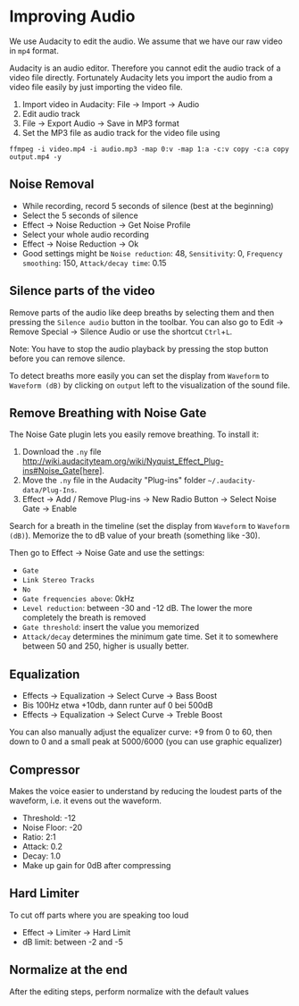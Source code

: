 # Improving Audio

We use Audacity to edit the audio. We assume that we have our raw video in `mp4` format.

Audacity is an audio editor. Therefore you cannot edit the audio track of a video file directly. Fortunately Audacity lets you import the audio from a video file easily by just importing the video file.

1. Import video in Audacity: File -> Import -> Audio
2. Edit audio track
3. File -> Export Audio -> Save in MP3 format
4. Set the MP3 file as audio track for the video file using
```
ffmpeg -i video.mp4 -i audio.mp3 -map 0:v -map 1:a -c:v copy -c:a copy output.mp4 -y
```


## Noise Removal

* While recording, record 5 seconds of silence (best at the beginning)
* Select the 5 seconds of silence
* Effect -> Noise Reduction -> Get Noise Profile
* Select your whole audio recording
* Effect -> Noise Reduction -> Ok
* Good settings might be `Noise reduction`: 48, `Sensitivity`: 0, `Frequency smoothing`: 150, `Attack/decay time`: 0.15


## Silence parts of the video

Remove parts of the audio like deep breaths by selecting them and then pressing the `Silence audio` button in the toolbar. You can also go to Edit -> Remove Special -> Silence Audio or use the shortcut `Ctrl`+`L`.

Note:
You have to stop the audio playback by pressing the stop button before you can remove silence.

To detect breaths more easily you can set the display from `Waveform` to `Waveform (dB)` by clicking on `output` left to the visualization of the sound file.


## Remove Breathing with Noise Gate

The Noise Gate plugin lets you easily remove breathing. To install it:

1. Download the `.ny` file http://wiki.audacityteam.org/wiki/Nyquist_Effect_Plug-ins#Noise_Gate[here].
2. Move the `.ny` file in the Audacity "Plug-ins" folder `~/.audacity-data/Plug-Ins`.
3. Effect -> Add / Remove Plug-ins -> New Radio Button -> Select Noise Gate -> Enable

Search for a breath in the timeline (set the display from `Waveform` to `Waveform (dB)`). Memorize the to dB value of your breath (something like -30).

Then go to Effect -> Noise Gate and use the settings:

* `Gate`
* `Link Stereo Tracks`
* `No`
* `Gate frequencies above`: 0kHz
* `Level reduction`: between -30 and -12 dB. The lower the more completely the breath is removed
* `Gate threshold`: insert the value you memorized
* `Attack/decay` determines the minimum gate time. Set it to somewhere between 50 and 250, higher is usually better.


## Equalization

* Effects -> Equalization -> Select Curve -> Bass Boost
* Bis 100Hz etwa +10db, dann runter auf 0 bei 500dB
* Effects -> Equalization -> Select Curve -> Treble Boost

You can also manually adjust the equalizer curve: +9 from 0 to 60, then down to 0 and a small peak at 5000/6000 (you can use graphic equalizer)


## Compressor

Makes the voice easier to understand by reducing the loudest parts of the waveform, i.e. it evens out the waveform.

* Threshold: -12
* Noise Floor: -20
* Ratio: 2:1
* Attack: 0.2
* Decay: 1.0
* Make up gain for 0dB after compressing


## Hard Limiter

To cut off parts where you are speaking too loud

* Effect -> Limiter -> Hard Limit
* dB limit: between -2 and -5

## Normalize at the end

After the editing steps, perform normalize with the default values
